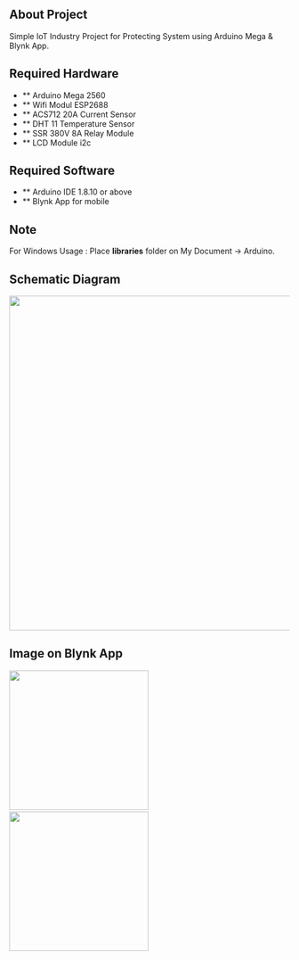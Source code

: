 ## About Project

Simple IoT Industry Project for Protecting System using Arduino Mega & Blynk App.

## Required Hardware

- ** Arduino Mega 2560
- ** Wifi Modul ESP2688
- ** ACS712 20A Current Sensor
- ** DHT 11 Temperature Sensor
- ** SSR 380V 8A Relay Module
- ** LCD Module i2c

## Required Software

 - ** Arduino IDE 1.8.10 or above
 - ** Blynk App for mobile

 ## Note 

 For Windows Usage :
    Place <strong>libraries</strong> folder on My Document -> Arduino.
    
 ## Schematic Diagram
 
 <img src="https://user-images.githubusercontent.com/42265394/152279971-310d7d57-06e4-4137-b32a-c37cea224f84.png" width="600">

## Image on Blynk App

<img src="https://user-images.githubusercontent.com/42265394/152280035-ce9005df-88b9-4108-a295-08422b76b50b.png" width="250">&emsp;<img src="https://user-images.githubusercontent.com/42265394/152280041-68fc4a9e-858c-4fe8-8e2d-b67f45e8e71a.png" width="250">

